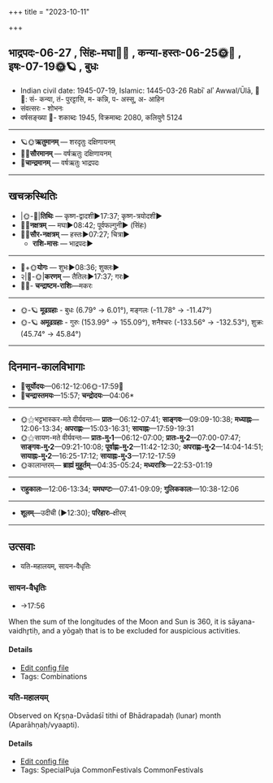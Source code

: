 +++
title = "2023-10-11"

+++
## भाद्रपदः-06-27  ,  सिंहः-मघा🌛🌌  ,  कन्या-हस्तः-06-25🌞🌌  ,  इषः-07-19🌞🪐  ,  बुधः
- Indian civil date: 1945-07-19, Islamic: 1445-03-26 Rabīʿ alʾ Awwal/Ūlā, 🌌🌞: सं- कन्या, तं- पुरट्टासि, म- कन्नि, प- अस्सू, अ- आहिन
- संवत्सरः - शोभनः
- वर्षसङ्ख्या 🌛- शकाब्दः 1945, विक्रमाब्दः 2080, कलियुगे 5124
___________________
- 🪐🌞**ऋतुमानम्** — शरदृतुः दक्षिणायनम्
- 🌌🌞**सौरमानम्** — वर्षऋतुः दक्षिणायनम्
- 🌛**चान्द्रमानम्** — वर्षऋतुः भाद्रपदः
___________________


## खचक्रस्थितिः
- |🌞-🌛|**तिथिः** — कृष्ण-द्वादशी►17:37; कृष्ण-त्रयोदशी►  
- 🌌🌛**नक्षत्रम्** — मघा►08:42; पूर्वफल्गुनी► (सिंहः)  
- 🌌🌞**सौर-नक्षत्रम्** — हस्तः►07:27; चित्रा►  
  - **राशि-मासः** — भाद्रपदः► 
___________________
- 🌛+🌞**योगः** — शुभः►08:36; शुक्लः►  
- २|🌛-🌞|**करणम्** — तैतिलः►17:37; गरः►  
- 🌌🌛- **चन्द्राष्टम-राशिः**—मकरः  
___________________
- 🌞-🪐 **मूढग्रहाः** - बुधः (6.79° → 6.01°), मङ्गलः (-11.78° → -11.47°)
- 🌞-🪐 **अमूढग्रहाः** - गुरुः (153.99° → 155.09°), शनैश्चरः (-133.56° → -132.53°), शुक्रः (45.74° → 45.84°)
___________________


## दिनमान-कालविभागाः
- 🌅**सूर्योदयः**—06:12-12:06🌞️-17:59🌇  
- 🌛**चन्द्रास्तमयः**—15:57; **चन्द्रोदयः**—04:06*  
___________________
- 🌞⚝भट्टभास्कर-मते वीर्यवन्तः— **प्रातः**—06:12-07:41; **साङ्गवः**—09:09-10:38; **मध्याह्नः**—12:06-13:34; **अपराह्णः**—15:03-16:31; **सायाह्नः**—17:59-19:31  
- 🌞⚝सायण-मते वीर्यवन्तः— **प्रातः-मु॰1**—06:12-07:00; **प्रातः-मु॰2**—07:00-07:47; **साङ्गवः-मु॰2**—09:21-10:08; **पूर्वाह्णः-मु॰2**—11:42-12:30; **अपराह्णः-मु॰2**—14:04-14:51; **सायाह्नः-मु॰2**—16:25-17:12; **सायाह्नः-मु॰3**—17:12-17:59  
- 🌞कालान्तरम्— **ब्राह्मं मुहूर्तम्**—04:35-05:24; **मध्यरात्रिः**—22:53-01:19  
___________________
- **राहुकालः**—12:06-13:34; **यमघण्टः**—07:41-09:09; **गुलिककालः**—10:38-12:06  
___________________
- **शूलम्**—उदीची (►12:30); **परिहारः**–क्षीरम्  
___________________

## उत्सवाः
- यति-महालयम्, सायन-वैधृतिः
### सायन-वैधृतिः
- →17:56



When the sum of the longitudes of the Moon and Sun is 360, it is sāyana-vaidhr̥tiḥ, and a yōgaḥ that is to be excluded for auspicious activities.

#### Details
- [Edit config file](https://github.com/jyotisham/adyatithi/blob/master/time_focus/misc_combinations/description_only/sAyana-vaidhRtiH.toml)
- Tags: Combinations


### यति-महालयम्

Observed on Kr̥ṣṇa-Dvādaśī tithi of Bhādrapadaḥ (lunar) month (Aparāhṇaḥ/vyaapti). 



#### Details
- [Edit config file](https://github.com/jyotisham/adyatithi/blob/master/time_focus/misc/lunar_month/tithi/06/27/yati-mahAlayam.toml)
- Tags: SpecialPuja CommonFestivals CommonFestivals


